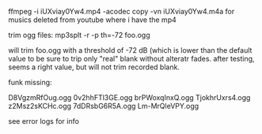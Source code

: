 ffmpeg -i  iUXviay0Yw4.mp4 -acodec copy -vn iUXviay0Yw4.m4a
for musics deleted from youtube where i have the mp4

trim ogg files:
mp3splt -r -p th=-72 foo.ogg

will trim foo.ogg with a threshold of -72 dB (which is lower than the
default value to be sure to trip only "real" blank without alteratr fades.
after testing, seems a right value, but will not trim recorded blank.

funk missing:

D8VgzmRfOug.ogg
0v2hhFTl3GE.ogg
brPWoxqInxQ.ogg
TjokhrUxrs4.ogg
z2Msz2sKCHc.ogg
7dDRsbG6R5A.ogg
Lm-MrQleVPY.ogg

see error logs for info
